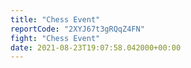 ```yaml
---
title: "Chess Event"
reportCode: "2XYJ67t3gRQqZ4FN"
fight: "Chess Event"
date: 2021-08-23T19:07:58.042000+00:00
---
```

